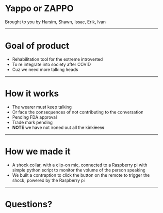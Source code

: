 # Yappo or ZAPPO

Brought to you by Harsim, Shawn, Issac, Erik, Ivan

---

# Goal of product

-  Rehabilitation tool for the extreme introverted
-  To re integrate into society after COVID
-  Cuz we need more talking heads

---

# How it works

-  The wearer must keep talking
-  Or face the consequences of not contributing to the conversation
-  Pending FDA approval
-  Trade mark pending
-  **NOTE** we have not ironed out all the kink~~iness~~

---

# How we made it

-  A shock collar, with a clip-on mic, connected to a Raspberry pi with simple python script to monitor the volume of the person speaking
-  We built a contraption to click the button on the remote to trigger the shock, powered by the Raspberry pi

---

# Questions?
